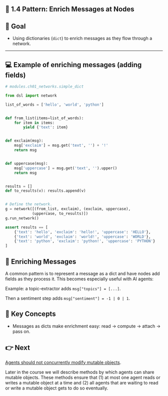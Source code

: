 ## 🧩 1.4  Pattern: Enrich Messages at Nodes


## 🎯 Goal


- Using dictionaries (```dict```) to enrich messages as they flow through a network.
---

## 💻 Example of enriching messages (adding fields)

```python
# modules.ch01_networks.simple_dict

from dsl import network

list_of_words = ['hello', 'world', 'python']


def from_list(items=list_of_words):
    for item in items:
        yield {'text': item}


def exclaim(msg):
    msg['exclaim'] = msg.get('text', '') + '!'
    return msg


def uppercase(msg):
    msg['uppercase'] = msg.get('text', '').upper()
    return msg


results = []
def to_results(v): results.append(v)


# Define the network.
g = network([(from_list, exclaim), (exclaim, uppercase),
            (uppercase, to_results)])
g.run_network()

assert results == [
    {'text': 'hello', 'exclaim': 'hello!', 'uppercase': 'HELLO'},
    {'text': 'world', 'exclaim': 'world!', 'uppercase': 'WORLD'},
    {'text': 'python', 'exclaim': 'python!', 'uppercase': 'PYTHON'}
]
```
## 📍 Enriching Messages
A common pattern is to represent a message as a dict and have nodes add fields as they process it. This becomes especially useful with AI agents:

Example: a topic-extractor adds ```msg["topics"] = [...]```.

Then a sentiment step adds ```msg["sentiment"] = -1 | 0 | 1```.


## 🧠 Key Concepts
- Messages as dicts make enrichment easy: read → compute → attach → pass on.

## 👉 Next
[Agents should not concurrently modify mutable objects](./README_5.md).  

Later in the course we will describe methods by which agents can share mutable objects. These methods ensure that (1) at most one agent reads or writes a mutable object at a time and (2) all agents that are waiting to read or write a mutable object gets to do so eventually.